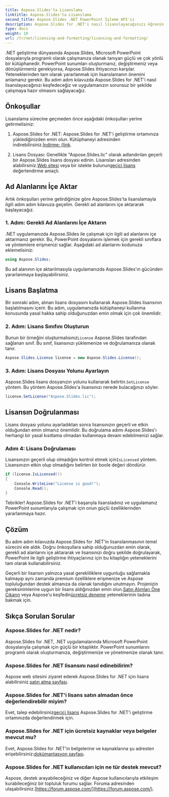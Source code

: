 ```yaml
---
title: Aspose.Slides'ta Lisanslama
linktitle: Aspose.Slides'ta Lisanslama
second_title: Aspose.Slides .NET PowerPoint İşleme API'si
description: Aspose.Slides for .NET'i nasıl lisanslayacağınızı öğrenin ve .NET uygulamalarınızda PowerPoint manipülasyonunun gücünü açığa çıkarın.
type: docs
weight: 10
url: /tr/net/licensing-and-formatting/licensing-and-formatting/
---
```


.NET geliştirme dünyasında Aspose.Slides, Microsoft PowerPoint dosyalarıyla programlı olarak çalışmanıza olanak tanıyan güçlü ve çok yönlü bir kütüphanedir. PowerPoint sunumları oluşturmanız, değiştirmeniz veya dönüştürmeniz gerekiyorsa, Aspose.Slides ihtiyacınızı karşılar. Yeteneklerinden tam olarak yararlanmak için lisanslamanın önemini anlamanız gerekir. Bu adım adım kılavuzda Aspose.Slides for .NET'i nasıl lisanslayacağınızı keşfedeceğiz ve uygulamanızın sorunsuz bir şekilde çalışmaya hazır olmasını sağlayacağız.

## Önkoşullar

Lisanslama sürecine geçmeden önce aşağıdaki önkoşulları yerine getirmelisiniz:

1.  Aspose.Slides for .NET: Aspose.Slides for .NET'i geliştirme ortamınıza yüklediğinizden emin olun. Kütüphaneyi adresinden indirebilirsiniz.[İndirme: {link](https://releases.aspose.com/slides/net/).

2.  Lisans Dosyası: Genellikle "Aspose.Slides.lic" olarak adlandırılan geçerli bir Aspose.Slides lisans dosyası edinin. Lisansları adresinden alabilirsiniz.[Web sitesi](https://purchase.aspose.com/buy) veya bir istekte bulunun[geçici lisans](https://purchase.aspose.com/temporary-license/) değerlendirme amaçlı.

## Ad Alanlarını İçe Aktar

Artık önkoşulları yerine getirdiğinize göre Aspose.Slides'ta lisanslamayla ilgili adım adım kılavuza geçelim. Gerekli ad alanlarını içe aktararak başlayacağız.

### 1. Adım: Gerekli Ad Alanlarını İçe Aktarın

.NET uygulamanızda Aspose.Slides ile çalışmak için ilgili ad alanlarını içe aktarmanız gerekir. Bu, PowerPoint dosyalarını işlemek için gerekli sınıflara ve yöntemlere erişmenizi sağlar. Aşağıdaki ad alanlarını kodunuza eklemelisiniz:

```csharp
using Aspose.Slides;
```

Bu ad alanının içe aktarılmasıyla uygulamanızda Aspose.Slides'ın gücünden yararlanmaya başlayabilirsiniz.

## Lisans Başlatma

Bir sonraki adım, alınan lisans dosyasını kullanarak Aspose.Slides lisansının başlatılmasını içerir. Bu adım, uygulamanızda kütüphaneyi kullanma konusunda yasal hakka sahip olduğunuzdan emin olmak için çok önemlidir.

### 2. Adım: Lisans Sınıfını Oluşturun

 Bunun bir örneğini oluşturmalısınız`License` Aspose.Slides tarafından sağlanan sınıf. Bu sınıf, lisansınızı yüklemenize ve doğrulamanıza olanak tanır.

```csharp
Aspose.Slides.License license = new Aspose.Slides.License();
```

### 3. Adım: Lisans Dosyası Yolunu Ayarlayın

 Aspose.Slides lisans dosyanızın yolunu kullanarak belirtin.`SetLicense` yöntem. Bu yöntem Aspose.Slides'a lisansınızı nerede bulacağınızı söyler.

```csharp
license.SetLicense("Aspose.Slides.lic");
```

## Lisansın Doğrulanması

Lisans dosyası yolunu ayarladıktan sonra lisansınızın geçerli ve etkin olduğundan emin olmanız önemlidir. Bu doğrulama adımı Aspose.Slides'ı herhangi bir yasal kısıtlama olmadan kullanmaya devam edebilmenizi sağlar.

### Adım 4: Lisans Doğrulaması

 Lisansınızın geçerli olup olmadığını kontrol etmek için`IsLicensed` yöntem. Lisansınızın etkin olup olmadığını belirten bir boole değeri döndürür.

```csharp
if (license.IsLicensed())
{
    Console.WriteLine("License is good!");
    Console.Read();
}
```

Tebrikler! Aspose.Slides for .NET'i başarıyla lisansladınız ve uygulamanız PowerPoint sunumlarıyla çalışmak için onun güçlü özelliklerinden yararlanmaya hazır.

## Çözüm

Bu adım adım kılavuzda Aspose.Slides for .NET'in lisanslanmasının temel sürecini ele aldık. Doğru önkoşullara sahip olduğunuzdan emin olarak, gerekli ad alanlarını içe aktararak ve lisansınızı doğru şekilde doğrulayarak, PowerPoint ile ilgili geliştirme ihtiyaçlarınız için bu kitaplığın yeteneklerini tam olarak kullanabilirsiniz.

 Geçerli bir lisansın yalnızca yasal gerekliliklere uygunluğu sağlamakla kalmayıp aynı zamanda premium özelliklere erişmenize ve Aspose topluluğundan destek almanıza da olanak tanıdığını unutmayın. Projenizin gereksinimlerine uygun bir lisans aldığınızdan emin olun.[Satın Alımları Öne Çıkarın](https://purchase.aspose.com/buy) veya Aspose'u keşfedin[ücretsiz deneme](https://releases.aspose.com/) yeteneklerinin tadına bakmak için.

## Sıkça Sorulan Sorular

### Aspose.Slides for .NET nedir?
Aspose.Slides for .NET, .NET uygulamalarında Microsoft PowerPoint dosyalarıyla çalışmak için güçlü bir kitaplıktır. PowerPoint sunumlarını programlı olarak oluşturmanıza, değiştirmenize ve yönetmenize olanak tanır.

### Aspose.Slides for .NET lisansını nasıl edinebilirim?
Aspose web sitesini ziyaret ederek Aspose.Slides for .NET için lisans alabilirsiniz.[satın alma sayfası](https://purchase.aspose.com/buy).

### Aspose.Slides for .NET'i lisans satın almadan önce değerlendirebilir miyim?
 Evet, talep edebilirsiniz[geçici lisans](https://purchase.aspose.com/temporary-license/) Aspose.Slides for .NET'i geliştirme ortamınızda değerlendirmek için.

### Aspose.Slides for .NET için ücretsiz kaynaklar veya belgeler mevcut mu?
 Evet, Aspose.Slides for .NET'in belgelerine ve kaynaklarına şu adresten erişebilirsiniz:[dokümantasyon sayfası](https://reference.aspose.com/slides/net/).

### Aspose.Slides for .NET kullanıcıları için ne tür destek mevcut?
 Aspose, destek arayabileceğiniz ve diğer Aspose kullanıcılarıyla etkileşim kurabileceğiniz bir topluluk forumu sağlar. Foruma adresinden ulaşabilirsiniz.[https://forum.aspose.com/](https://forum.aspose.com/).